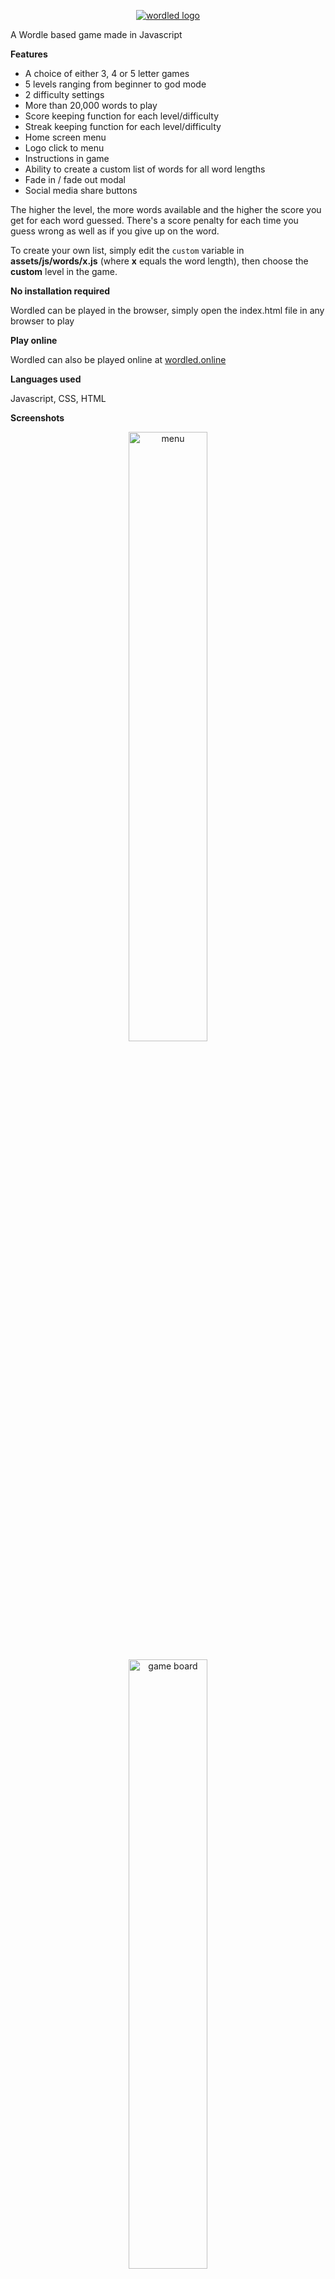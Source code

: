 [<p align="center"><img src="https://user-images.githubusercontent.com/95859352/152671096-5e7c2d31-177a-49c0-b952-616071321604.png" alt="wordled logo"></p>](https://wordled.online)
 
A Wordle based game made in Javascript

**Features**

- A choice of either 3, 4 or 5 letter games
- 5 levels ranging from beginner to god mode
- 2 difficulty settings
- More than 20,000 words to play
- Score keeping function for each level/difficulty
- Streak keeping function for each level/difficulty
- Home screen menu
- Logo click to menu
- Instructions in game
- Ability to create a custom list of words for all word lengths
- Fade in / fade out modal
- Social media share buttons

The higher the level, the more words available and the higher the score you get for each word guessed. There's a score penalty for each time you guess wrong as well as if you give up on the word.

To create your own list, simply edit the ```custom``` variable in **assets/js/words/x.js** (where **x** equals the word length), then choose the **custom** level in the game.

**No installation required**

Wordled can be played in the browser, simply open the index.html file in any browser to play

**Play online**

Wordled can also be played online at [wordled.online](https://wordled.online)

**Languages used**

Javascript, CSS, HTML

**Screenshots**

<p align="center"><img src="https://user-images.githubusercontent.com/95859352/152353450-3c0fba45-0341-4902-9e27-23a1c757b2aa.png" alt="menu" style="width:50%"></p>
<p align="center"><img src="https://user-images.githubusercontent.com/95859352/152353492-a706e77f-9a7e-4d09-8a43-8a5c1470e7f3.png" alt="game board" style="width:50%"></p>
<p align="center"><img src="https://user-images.githubusercontent.com/95859352/152353527-08d8ccdc-3fc9-4fac-a391-d0a960e2b0e3.png" alt="dificult mode" style="width:50%"></p>
<p align="center"><img src="https://user-images.githubusercontent.com/95859352/152353560-169070f7-e5a1-4910-9f9d-d5f2f577767b.png" alt="in game difficulty select" style="width:50%"></p>
<p align="center"><img src="https://user-images.githubusercontent.com/95859352/152353576-26b10328-ad48-4a62-af6b-524ab6483bcd.png" alt="in game level select" style="width:50%"></p>
<p align="center"><img src="https://user-images.githubusercontent.com/95859352/152353619-8f52aa36-c5be-4547-8388-80b0fe3ea6d1.png" alt="win screen" style="width:50%"></p>
<p align="center"><img src="https://user-images.githubusercontent.com/95859352/152353641-5b75aa4f-7aef-47f4-9c70-fbb5fbb29683.png" alt="lost screen" style="width:50%"></p>
<p align="center"><img src="https://user-images.githubusercontent.com/95859352/152353678-957e89cd-9b39-4670-8cbe-ef79e7c3709d.png" alt="give up screen" style="width:50%"></p>
<p align="center"><img src="https://user-images.githubusercontent.com/95859352/152353707-22f6603c-46c4-4b20-b570-1bd6a0aaac2a.png" alt="difficulty select" style="width:50%"></p>
<p align="center"><img src="https://user-images.githubusercontent.com/95859352/152353727-ca94dcb1-97ae-4ec5-8bd7-f2927015693a.png" alt="help game" style="width:50%"></p>
<p align="center"><img src="https://user-images.githubusercontent.com/95859352/152353749-85167c57-bacb-4ba1-991b-24d2cf3d597b.png" alt="help options" style="width:50%"></p>
<p align="center"><img src="https://user-images.githubusercontent.com/95859352/152353776-aeed8993-6e8d-407f-8656-4c2bc0171c39.png" alt="level select" style="width:50%"></p>
<p align="center"><img src="https://user-images.githubusercontent.com/95859352/152353797-9ec46bcf-9392-4956-be80-6156980fe541.png" alt="score easy" style="width:50%"></p>
<p align="center><img src="https://user-images.githubusercontent.com/95859352/152353831-3153054f-f85b-48af-97a6-b4fc5cef132b.png" alt="streak easy" style="width:50%"></p>
